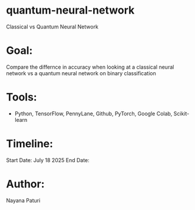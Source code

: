 # quantum-neural-network
Classical vs Quantum Neural Network

# Goal: 
Compare the differnce in accuracy when looking at a classical neural network vs a quantum neural network on binary classification

# Tools: 
- Python, TensorFlow, PennyLane, Github, PyTorch, Google Colab, Scikit-learn

# Timeline: 
Start Date: July 18 2025
End Date: 

# Author:
Nayana Paturi
